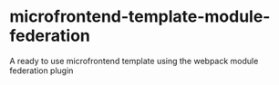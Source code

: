 # microfrontend-template-module-federation
A ready to use microfrontend template using the webpack module federation plugin
